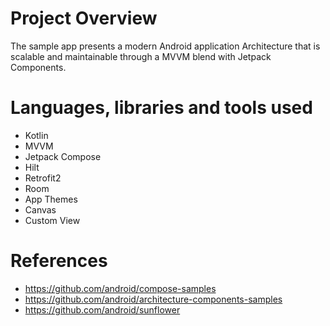 # Project Overview
The sample app presents a modern Android application Architecture that is scalable and maintainable through a MVVM blend with Jetpack Components.

# Languages, libraries and tools used
- Kotlin
- MVVM
- Jetpack Compose
- Hilt
- Retrofit2
- Room
- App Themes
- Canvas
- Custom View

# References
- https://github.com/android/compose-samples
- https://github.com/android/architecture-components-samples
- https://github.com/android/sunflower

